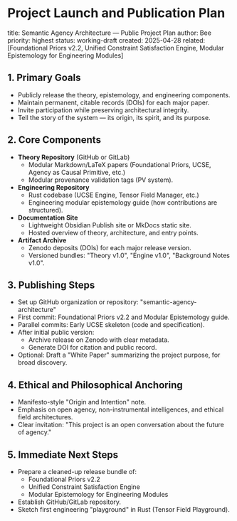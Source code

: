# Project Launch and Publication Plan
title: Semantic Agency Architecture — Public Project Plan
author: Bee
priority: highest
status: working-draft
created: 2025-04-28
related: [Foundational Priors v2.2, Unified Constraint Satisfaction Engine, Modular Epistemology for Engineering Modules]

## 1. Primary Goals
- Publicly release the theory, epistemology, and engineering components.
- Maintain permanent, citable records (DOIs) for each major paper.
- Invite participation while preserving architectural integrity.
- Tell the story of the system — its origin, its spirit, and its purpose.

## 2. Core Components
- **Theory Repository** (GitHub or GitLab)
  - Modular Markdown/LaTeX papers (Foundational Priors, UCSE, Agency as Causal Primitive, etc.)
  - Modular provenance validation tags (PV system).
- **Engineering Repository**
  - Rust codebase (UCSE Engine, Tensor Field Manager, etc.)
  - Engineering modular epistemology guide (how contributions are structured).
- **Documentation Site**
  - Lightweight Obsidian Publish site or MkDocs static site.
  - Hosted overview of theory, architecture, and entry points.
- **Artifact Archive**
  - Zenodo deposits (DOIs) for each major release version.
  - Versioned bundles: "Theory v1.0", "Engine v1.0", "Background Notes v1.0".

## 3. Publishing Steps
- Set up GitHub organization or repository: "semantic-agency-architecture"
- First commit: Foundational Priors v2.2 and Modular Epistemology guide.
- Parallel commits: Early UCSE skeleton (code and specification).
- After initial public version:
  - Archive release on Zenodo with clear metadata.
  - Generate DOI for citation and public record.
- Optional: Draft a "White Paper" summarizing the project purpose, for broad discovery.

## 4. Ethical and Philosophical Anchoring
- Manifesto-style "Origin and Intention" note.
- Emphasis on open agency, non-instrumental intelligences, and ethical field architectures.
- Clear invitation: "This project is an open conversation about the future of agency."

## 5. Immediate Next Steps
- Prepare a cleaned-up release bundle of:
  - Foundational Priors v2.2
  - Unified Constraint Satisfaction Engine
  - Modular Epistemology for Engineering Modules
- Establish GitHub/GitLab repository.
- Sketch first engineering "playground" in Rust (Tensor Field Playground).

